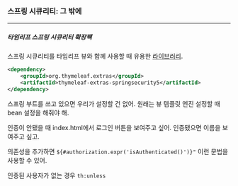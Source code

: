 <h3>스프링 시큐리티: 그 밖에</h3>
<hr/>
<h5>타임리프 스프링 시큐리티 확장팩</h5>

스프링 시큐리티를 타임리프 뷰와 함께 사용할 때 유용한 [라이브러리](https://github.com/thymeleaf/thymeleaf-extras-springsecurity/blob/3.0-master/README.markdown).

```xml
<dependency>
    <groupId>org.thymeleaf.extras</groupId>
    <artifactId>thymeleaf-extras-springsecurity5</artifactId>
</dependency>
```

스프링 부트를 쓰고 있으면 우리가 설정할 건 없어. 원래는 뷰 템플릿 엔진 설정할 때 bean 설정을 해줘야 해.

인증이 안됐을 때 index.html에서 로그인 버튼을 보여주고 싶어. 인증됐으면 이름을 보여주고 싶고.

의존성을 추가하면 `${#authorization.expr('isAuthenticated()')}"` 이런 문법을 사용할 수 있어.

인증된 사용자가 없는 경우 `th:unless`

